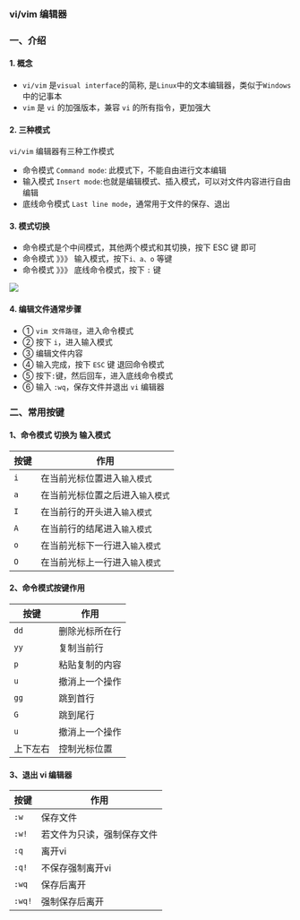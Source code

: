 ### vi/vim 编辑器
### 一、介绍
#### 1. 概念
* `vi/vim` 是`visual interface`的简称, 是`Linux`中的文本编辑器，类似于`Windows`中的记事本
* `vim` 是 `vi` 的加强版本，兼容 `vi` 的所有指令，更加强大

#### 2. 三种模式
`vi/vim` 编辑器有三种工作模式
* 命令模式 `Command mode`: 此模式下，不能自由进行文本编辑
* 输入模式 `Insert mode`:也就是编辑模式、插入模式，可以对文件内容进行自由编辑
* 底线命令模式 `Last line mode`，通常用于文件的保存、退出
  
  
#### 3. 模式切换
* 命令模式是个中间模式，其他两个模式和其切换，按下 ESC 键 即可
* 命令模式 》》》 输入模式，按下`i、a、o` 等键
* 命令模式 》》》 底线命令模式，按下 `:` 键

![](https://fgq233.github.io/imgs/linux/linux02.png)

#### 4. 编辑文件通常步骤
* ① `vim 文件路径`，进入命令模式
* ② 按下 `i`，进入输入模式
* ③ 编辑文件内容
* ④ 输入完成，按下 `ESC` 键 退回命令模式
* ⑤ 按下`:`键，然后回车，进入底线命令模式
* ⑥ 输入 `:wq`，保存文件并退出 `vi` 编辑器



### 二、常用按键
#### 1、命令模式 切换为 输入模式
| 按键   | 作用 |
| ------ | ---- |
|  `i` | 在当前光标位置进入`输入模式` |
|  `a` | 在当前光标位置之后进入`输入模式` |
|  `I` | 在当前行的开头进入`输入模式` |
|  `A` | 在当前行的结尾进入`输入模式` |
|  `o` | 在当前光标下一行进入`输入模式` |
|  `O` | 在当前光标上一行进入`输入模式` |

 

#### 2、命令模式按键作用 
| 按键   | 作用 |
| ------ | ---- |
|  `dd` | 删除光标所在行 |
|  `yy` | 复制当前行 |
|  `p` | 粘贴复制的内容 |
|  `u` | 撤消上一个操作 |
|  `gg` | 跳到首行|
|  `G` | 跳到尾行|
|  `u` | 撤消上一个操作 |
|  上下左右 | 控制光标位置 |

 

#### 3、退出 vi 编辑器
| 按键   | 作用 |
| ------ | ---- |
|  `:w` | 保存文件 |
|  `:w!` | 若文件为只读，强制保存文件 |
|  `:q` | 离开vi |
|  `:q!` | 不保存强制离开vi |
|  `:wq` | 保存后离开 |
|  `:wq!` | 强制保存后离开 |

